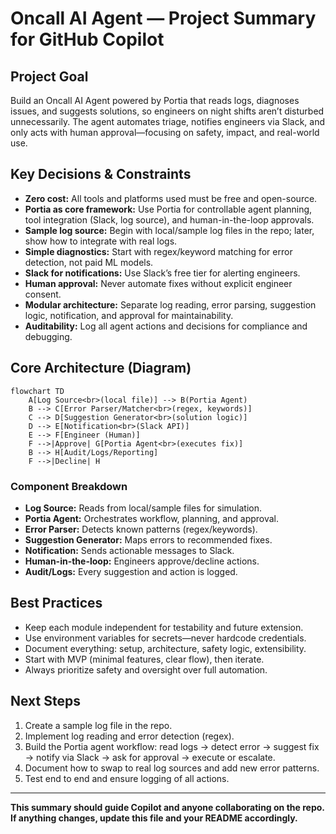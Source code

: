 # Oncall AI Agent — Project Summary for GitHub Copilot

## **Project Goal**
Build an Oncall AI Agent powered by Portia that reads logs, diagnoses issues, and suggests solutions, so engineers on night shifts aren’t disturbed unnecessarily. The agent automates triage, notifies engineers via Slack, and only acts with human approval—focusing on safety, impact, and real-world use.

## **Key Decisions & Constraints**

- **Zero cost:** All tools and platforms used must be free and open-source.
- **Portia as core framework:** Use Portia for controllable agent planning, tool integration (Slack, log source), and human-in-the-loop approvals.
- **Sample log source:** Begin with local/sample log files in the repo; later, show how to integrate with real logs.
- **Simple diagnostics:** Start with regex/keyword matching for error detection, not paid ML models.
- **Slack for notifications:** Use Slack’s free tier for alerting engineers.
- **Human approval:** Never automate fixes without explicit engineer consent.
- **Modular architecture:** Separate log reading, error parsing, suggestion logic, notification, and approval for maintainability.
- **Auditability:** Log all agent actions and decisions for compliance and debugging.

## **Core Architecture (Diagram)**

```mermaid
flowchart TD
    A[Log Source<br>(local file)] --> B(Portia Agent)
    B --> C[Error Parser/Matcher<br>(regex, keywords)]
    C --> D[Suggestion Generator<br>(solution logic)]
    D --> E[Notification<br>(Slack API)]
    E --> F[Engineer (Human)]
    F -->|Approve| G[Portia Agent<br>(executes fix)]
    B --> H[Audit/Logs/Reporting]
    F -->|Decline| H
```

### **Component Breakdown**
- **Log Source:** Reads from local/sample files for simulation.
- **Portia Agent:** Orchestrates workflow, planning, and approval.
- **Error Parser:** Detects known patterns (regex/keywords).
- **Suggestion Generator:** Maps errors to recommended fixes.
- **Notification:** Sends actionable messages to Slack.
- **Human-in-the-loop:** Engineers approve/decline actions.
- **Audit/Logs:** Every suggestion and action is logged.

## **Best Practices**
- Keep each module independent for testability and future extension.
- Use environment variables for secrets—never hardcode credentials.
- Document everything: setup, architecture, safety logic, extensibility.
- Start with MVP (minimal features, clear flow), then iterate.
- Always prioritize safety and oversight over full automation.

## **Next Steps**
1. Create a sample log file in the repo.
2. Implement log reading and error detection (regex).
3. Build the Portia agent workflow: read logs → detect error → suggest fix → notify via Slack → ask for approval → execute or escalate.
4. Document how to swap to real log sources and add new error patterns.
5. Test end to end and ensure logging of all actions.

---

**This summary should guide Copilot and anyone collaborating on the repo.  
If anything changes, update this file and your README accordingly.**